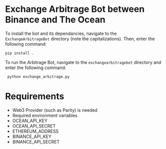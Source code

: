 # Exchange Arbitrage Bot between Binance and The Ocean
To install the bot and its dependancies, navigate to the `ExchangeArbitrageBot` directory (note the capitalizations). Then, enter the following command:
 ```
 pip install .
 ```
To run the Arbitrage Bot, navigate to the `exchangearbitragebot` directory and enter the following command:
```
 python exchange_arbitrage.py
```

# Requirements
- Web3 Provider (such as Parity) is needed
- Required environment variables
 - OCEAN_API_KEY
 - OCEAN_API_SECRET
 - ETHEREUM_ADDRESS 
 - BINANCE_API_KEY
 - BINANCE_API_SECRET
